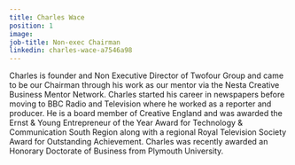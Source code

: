 ```yaml
---
title: Charles Wace
position: 1
image: 
job-title: Non-exec Chairman
linkedin: charles-wace-a7546a98
---
```


Charles is founder and Non Executive Director of Twofour Group and came to be our Chairman through his work as our mentor via the Nesta Creative Business Mentor Network. Charles started his career in newspapers before moving to BBC Radio and Television where he worked as a reporter and producer. He is a board member of Creative England and was awarded the Ernst & Young Entrepreneur of the Year Award for Technology & Communication South Region along with a regional Royal Television Society Award for Outstanding Achievement. Charles was recently awarded an Honorary Doctorate of Business from Plymouth University.